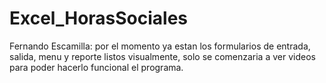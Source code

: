 # Excel_HorasSociales

Fernando Escamilla: por el momento ya estan los formularios de entrada, salida, menu y reporte listos visualmente, solo se comenzaria
a ver videos para poder hacerlo funcional el programa.